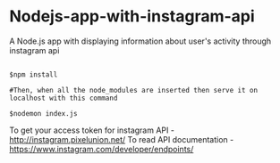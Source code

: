# Nodejs-app-with-instagram-api
A Node.js app with displaying information about user's activity through instagram api 


```#write following commands 

$npm install

#Then, when all the node_modules are inserted then serve it on localhost with this command

$nodemon index.js

```

To get your access token for instagram API - http://instagram.pixelunion.net/
To read API documentation - https://www.instagram.com/developer/endpoints/
